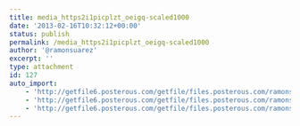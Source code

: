 ```yaml
---
title: media_https2i1picplzt_oeigq-scaled1000
date: '2013-02-16T10:32:12+00:00'
status: publish
permalink: /media_https2i1picplzt_oeigq-scaled1000
author: '@ramonsuarez'
excerpt: ''
type: attachment
id: 127
auto_import:
    - 'http://getfile6.posterous.com/getfile/files.posterous.com/ramonsuarez/bhlAuphjqpIFnkdlmqbfGwbjqysmheisnAexvxrsCmvAadrfGrlesHEldkiF/media_https2i1picplzt_oEIGq.jpg.scaled1000.jpg'
    - 'http://getfile6.posterous.com/getfile/files.posterous.com/ramonsuarez/bhlAuphjqpIFnkdlmqbfGwbjqysmheisnAexvxrsCmvAadrfGrlesHEldkiF/media_https2i1picplzt_oEIGq.jpg.scaled1000.jpg'
    - 'http://getfile6.posterous.com/getfile/files.posterous.com/ramonsuarez/bhlAuphjqpIFnkdlmqbfGwbjqysmheisnAexvxrsCmvAadrfGrlesHEldkiF/media_https2i1picplzt_oEIGq.jpg.scaled1000.jpg'
---
```

<!DOCTYPE html PUBLIC "-//W3C//DTD HTML 4.0 Transitional//EN" "http://www.w3.org/TR/REC-html40/loose.dtd">
<?xml encoding="UTF-8">
